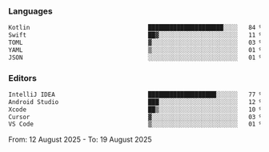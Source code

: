 <!--START_SECTION:waka-->
### Languages
```txt
Kotlin                                 █████████████████████░░░░   84 %
Swift                                  ██▓░░░░░░░░░░░░░░░░░░░░░░   11 %
TOML                                   ▓░░░░░░░░░░░░░░░░░░░░░░░░   03 %
YAML                                   ▒░░░░░░░░░░░░░░░░░░░░░░░░   01 %
JSON                                   ░░░░░░░░░░░░░░░░░░░░░░░░░   01 %
```

### Editors
```txt
IntelliJ IDEA                          ███████████████████░░░░░░   77 %
Android Studio                         ███░░░░░░░░░░░░░░░░░░░░░░   12 %
Xcode                                  ██▒░░░░░░░░░░░░░░░░░░░░░░   10 %
Cursor                                 ▓░░░░░░░░░░░░░░░░░░░░░░░░   03 %
VS Code                                ▒░░░░░░░░░░░░░░░░░░░░░░░░   01 %
```

From: 12 August 2025 - To: 19 August 2025
<!--END_SECTION:waka-->
